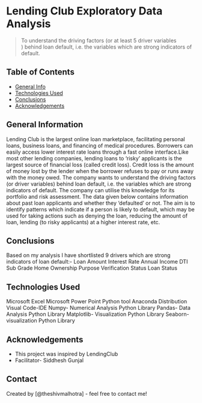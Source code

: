 # Lending Club Exploratory Data Analysis
>To understand the driving factors (or at least 5 driver variables ) behind loan default, i.e. the variables which are strong indicators of default.

## Table of Contents
* [General Info](#general-information)
* [Technologies Used](#technologies-used)
* [Conclusions](#conclusions)
* [Acknowledgements](#acknowledgements)

<!-- You can include any other section that is pertinent to your problem -->

## General Information
Lending Club is the largest online loan marketplace, facilitating personal loans, business loans, and financing of medical procedures. Borrowers can easily access lower interest rate loans through a fast online interface.Like most other lending companies, lending loans to ‘risky’ applicants is the largest source of financial loss (called credit loss). Credit loss is the amount of money lost by the lender when the borrower refuses to pay or runs away with the money owed. The company wants to understand the driving factors (or driver variables) behind loan default, i.e. the variables which are strong indicators of default. The company can utilise this knowledge for its portfolio and risk assessment. 
The data given below contains information about past loan applicants and whether they ‘defaulted’ or not. The aim is to identify patterns which indicate if a person is likely to default, which may be used for taking actions such as denying the loan, reducing the amount of loan, lending (to risky applicants) at a higher interest rate, etc.

<!-- You don't have to answer all the questions - just the ones relevant to your project. -->

## Conclusions
Based on my analysis I have shortlisted 9 drivers which are strong indicators of loan default:-
Loan Amount
Interest Rate
Annual Income
DTI
Sub Grade
Home Ownership
Purpose
Verification Status
Loan Status

<!-- You don't have to answer all the questions - just the ones relevant to your project. -->


## Technologies Used
Microsoft Excel
Microsoft Power Point
Python tool
Anaconda Distribution
Visual Code-IDE
Numpy- Numerical Analysis Python Library
Pandas- Data Analysis Python Library
Matplotlib- Visualization Python Library
Seaborn- visualization Python Library

<!-- As the libraries versions keep on changing, it is recommended to mention the version of library used in this project -->

## Acknowledgements

- This project was inspired by LendingClub
- Facilitator- Siddhesh Gunjal

## Contact
Created by [@theshivmalhotra] - feel free to contact me!


<!-- Optional -->
<!-- ## License -->
<!-- This project is open source and available under the [... License](). -->

<!-- You don't have to include all sections - just the one's relevant to your project -->